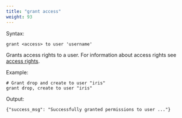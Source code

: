 ```yaml
---
title: "grant access"
weight: 93
---
```


Syntax:

	grant <access> to user 'username'

Grants access rights to a user. For information about access rights
see [access rights](../access_rights).

Example:

	# Grant drop and create to user "iris"
	grant drop, create to user "iris"


Output:

	{"success_msg": "Successfully granted permissions to user ..."}
